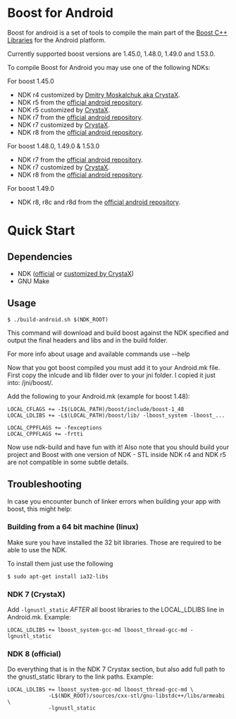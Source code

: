 # Boost for Android
Boost for android is a set of tools to compile the main part of the [Boost C++ Libraries](http://www.boost.org/) for the Android platform.

Currently supported boost versions are 1.45.0, 1.48.0, 1.49.0 and 1.53.0.

To compile Boost for Android you may use one of the following NDKs:

For boost 1.45.0
- NDK r4 customized by [Dmitry Moskalchuk aka CrystaX](http://www.crystax.net/android/ndk.php).
- NDK r5 from the [official android repository](http://developer.android.com).
- NDK r5 customized by [CrystaX](http://www.crystax.net/android/ndk.php).
- NDK r7 from the [official android repository](http://developer.android.com).
- NDK r7 customized by [CrystaX](http://www.crystax.net/android/ndk.php).
- NDK r8 from the [official android repository](http://developer.android.com).

For boost 1.48.0, 1.49.0 & 1.53.0
- NDK r7 from the [official android repository](http://developer.android.com).
- NDK r7 customized by [CrystaX](http://www.crystax.net/android/ndk.php).
- NDK r8 from the [official android repository](http://developer.android.com).

For boost 1.49.0
- NDK r8, r8c and r8d from the [official android repository](http://developer.android.com).

# Quick Start

## Dependencies

 * NDK ([official](http://developer.android.com) or [customized by CrystaX](http://www.crystax.net/android/ndk.php))
 * GNU Make

## Usage

    $ ./build-android.sh $(NDK_ROOT)

This command will download and build boost against the NDK specified and output the final headers and libs and in the build folder.

For more info about usage and available commands use --help

Now that you got boost compiled you must add it to your Android.mk file. First copy the inlcude and lib filder over to your jni folder. I copied it just into: /jni/boost/.

Add the following to your Android.mk (example for boost 1.48):

    LOCAL_CFLAGS += -I$(LOCAL_PATH)/boost/include/boost-1_48
    LOCAL_LDLIBS += -L$(LOCAL_PATH)/boost/lib/ -lboost_system -lboost_...

    LOCAL_CPPFLAGS += -fexceptions
    LOCAL_CPPFLAGS += -frtti

Now use ndk-build and have fun with it!
Also note that you should build your project and Boost with one version of NDK -
STL inside NDK r4 and NDK r5 are not compatible in some subtle details.


## Troubleshooting

In case you encounter bunch of linker errors when building your app with boost, 
this might help:

### Building from a 64 bit machine (linux)

Make sure you have installed the 32 bit libraries. Those are required to be able
to use the NDK.

To install them just use the following

    $ sudo apt-get install ia32-libs

### NDK 7 (CrystaX)

Add `-lgnustl_static` *AFTER* all boost libraries to the LOCAL_LDLIBS line in 
Android.mk. Example:

    LOCAL_LDLIBS += lboost_system-gcc-md lboost_thread-gcc-md -lgnustl_static

### NDK 8 (official)

Do everything that is in the NDK 7 Crystax section, but also
add full path to the gnustl_static library to the link paths. Example:

    LOCAL_LDLIBS += lboost_system-gcc-md lboost_thread-gcc-md \
                 -L$(NDK_ROOT)/sources/cxx-stl/gnu-libstdc++/libs/armeabi \
                 -lgnustl_static
